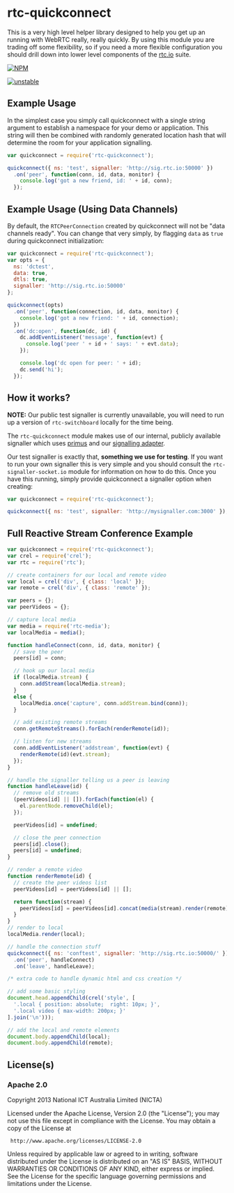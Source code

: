 # rtc-quickconnect

This is a very high level helper library designed to help you get up
an running with WebRTC really, really quickly.  By using this module you
are trading off some flexibility, so if you need a more flexible
configuration you should drill down into lower level components of the
[rtc.io](http://www.rtc.io) suite.


[![NPM](https://nodei.co/npm/rtc-quickconnect.png)](https://nodei.co/npm/rtc-quickconnect/)

[![unstable](http://hughsk.github.io/stability-badges/dist/unstable.svg)](http://github.com/hughsk/stability-badges)

## Example Usage

In the simplest case you simply call quickconnect with a single string
argument to establish a namespace for your demo or application.  This string
will then be combined with randomly generated location hash that will
determine the room for your application signalling.

```js
var quickconnect = require('rtc-quickconnect');

quickconnect({ ns: 'test', signaller: 'http://sig.rtc.io:50000' })
  .on('peer', function(conn, id, data, monitor) {
    console.log('got a new friend, id: ' + id, conn);
  });
```

## Example Usage (Using Data Channels)

By default, the `RTCPeerConnection` created by quickconnect will not be
"data channels ready".  You can change that very simply, by flagging
`data` as `true` during quickconnect initialization:

```js
var quickconnect = require('rtc-quickconnect');
var opts = {
  ns: 'dctest',
  data: true,
  dtls: true,
  signaller: 'http://sig.rtc.io:50000'
};

quickconnect(opts)
  .on('peer', function(connection, id, data, monitor) {
    console.log('got a new friend: ' + id, connection);
  })
  .on('dc:open', function(dc, id) {
    dc.addEventListener('message', function(evt) {
      console.log('peer ' + id + ' says: ' + evt.data);
    });

    console.log('dc open for peer: ' + id);
    dc.send('hi');
  });
```

## How it works?

__NOTE:__ Our public test signaller is currently unavailable, you will
need to run up a version of `rtc-switchboard` locally for the time being.

The `rtc-quickconnect` module makes use of our internal, publicly available
signaller which uses [primus](https://github.com/primus/primus) and our
[signalling adapter](https://github.com/rtc-io/rtc-switchboard).

Our test signaller is exactly that, __something we use for testing__.  If
you want to run your own signaller this is very simple and you should
consult the `rtc-signaller-socket.io` module for information on how to
do this.  Once you have this running, simply provide quickconnect a
signaller option when creating:

```js
var quickconnect = require('rtc-quickconnect');

quickconnect({ ns: 'test', signaller: 'http://mysignaller.com:3000' });
```

## Full Reactive Stream Conference Example

```js
var quickconnect = require('rtc-quickconnect');
var crel = require('crel');
var rtc = require('rtc');

// create containers for our local and remote video
var local = crel('div', { class: 'local' });
var remote = crel('div', { class: 'remote' });

var peers = {};
var peerVideos = {};

// capture local media
var media = require('rtc-media');
var localMedia = media();

function handleConnect(conn, id, data, monitor) {
  // save the peer
  peers[id] = conn;

  // hook up our local media
  if (localMedia.stream) {
    conn.addStream(localMedia.stream);
  }
  else {
    localMedia.once('capture', conn.addStream.bind(conn));
  }

  // add existing remote streams
  conn.getRemoteStreams().forEach(renderRemote(id));

  // listen for new streams
  conn.addEventListener('addstream', function(evt) {
    renderRemote(id)(evt.stream);
  });
}

// handle the signaller telling us a peer is leaving
function handleLeave(id) {
  // remove old streams
  (peerVideos[id] || []).forEach(function(el) {
    el.parentNode.removeChild(el);
  });

  peerVideos[id] = undefined;

  // close the peer connection
  peers[id].close();
  peers[id] = undefined;
}

// render a remote video
function renderRemote(id) {
  // create the peer videos list
  peerVideos[id] = peerVideos[id] || [];

  return function(stream) {
    peerVideos[id] = peerVideos[id].concat(media(stream).render(remote));
  }
}
// render to local
localMedia.render(local);

// handle the connection stuff
quickconnect({ ns: 'conftest', signaller: 'http://sig.rtc.io:50000/' })
  .on('peer', handleConnect)
  .on('leave', handleLeave);

/* extra code to handle dynamic html and css creation */

// add some basic styling
document.head.appendChild(crel('style', [
  '.local { position: absolute;  right: 10px; }',
  '.local video { max-width: 200px; }'
].join('\n')));

// add the local and remote elements
document.body.appendChild(local);
document.body.appendChild(remote);
```

## License(s)

### Apache 2.0

Copyright 2013 National ICT Australia Limited (NICTA)

   Licensed under the Apache License, Version 2.0 (the "License");
   you may not use this file except in compliance with the License.
   You may obtain a copy of the License at

     http://www.apache.org/licenses/LICENSE-2.0

   Unless required by applicable law or agreed to in writing, software
   distributed under the License is distributed on an "AS IS" BASIS,
   WITHOUT WARRANTIES OR CONDITIONS OF ANY KIND, either express or implied.
   See the License for the specific language governing permissions and
   limitations under the License.
